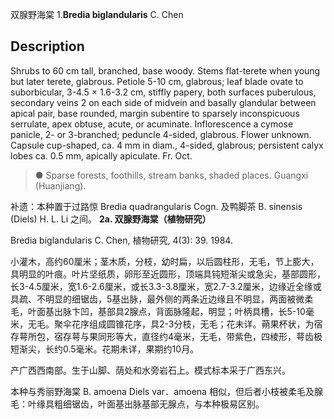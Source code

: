 双腺野海棠
1.**Bredia biglandularis** C. Chen

## Description
Shrubs to 60 cm tall, branched, base woody. Stems flat-terete when young but later terete, glabrous. Petiole 5-10 cm, glabrous; leaf blade ovate to suborbicular, 3-4.5 × 1.6-3.2 cm, stiffly papery, both surfaces puberulous, secondary veins 2 on each side of midvein and basally glandular between apical pair, base rounded, margin subentire to sparsely inconspicuous serrulate, apex obtuse, acute, or acuminate. Inflorescence a cymose panicle, 2- or 3-branched; peduncle 4-sided, glabrous. Flower unknown. Capsule cup-shaped, ca. 4 mm in diam., 4-sided, glabrous; persistent calyx lobes ca. 0.5 mm, apically apiculate. Fr. Oct.


> ● Sparse forests, foothills, stream banks, shaded places. Guangxi (Huanjiang).

补遗：本种置于过路惊 Bredia quadrangularis Cogn. 及鸭脚茶 B. sinensis (Diels) H. L. Li 之间。
**2a. 双腺野海棠（植物研究）**

Bredia biglandularis C. Chen, 植物研究, 4(3): 39. 1984.

小灌木，高约60厘米；茎木质，分枝，幼时扁，以后圆柱形，无毛，节上膨大，具明显的叶痕。叶片坚纸质，卵形至近圆形，顶端具钝短渐尖或急尖，基部圆形，长3-4.5厘米，宽1.6-2.6厘米，或长3.3-3.8厘米，宽2.7-3.2厘米，边缘近全缘或具疏、不明显的细锯齿，5基出脉，最外侧的两条近边缘且不明显，两面被微柔毛，叶面基出脉卞凹，基部具2腺点，背面脉隆起，明显；叶柄具槽，长5-10毫米，无毛。聚伞花序组成圆锥花序，具2-3分枝，无毛；花未详。蒴果杯状，为宿存萼所包，宿存萼与果同形等大，直径约4毫米，无毛，带紫色，四棱形，萼齿极短渐尖，长约0.5毫米。花期未详，果期约10月。

产广西西南部。生于山脚、荫处和水旁岩石上。模式标本采于广西东兴。

本种与秀丽野海棠 B. amoena Diels var．amoena 相似，但后者小枝被柔毛及腺毛：叶缘具粗细锯齿，叶面基出脉基部无腺点，与本种极易区别。
